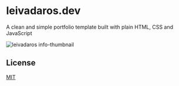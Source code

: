 # leivadaros.dev

A clean and simple portfolio template built with plain HTML, CSS and JavaScript

![leivadaros info-thumbnail](https://user-images.githubusercontent.com/16403754/212373942-547ecb38-2d60-4035-bd23-51a4e3d66684.png)

## License

[MIT](https://choosealicense.com/licenses/mit/)
